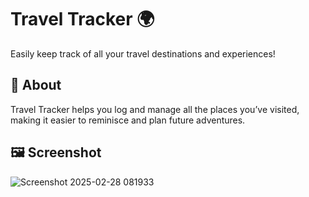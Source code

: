 # Travel Tracker 🌍  
Easily keep track of all your travel destinations and experiences!

## 📌 About  
Travel Tracker helps you log and manage all the places you’ve visited, making it easier to reminisce and plan future adventures.

## 🖼️ Screenshot  

![Screenshot 2025-02-28 081933](https://github.com/user-attachments/assets/f505de03-d95e-4068-976f-3636755d33f1)
